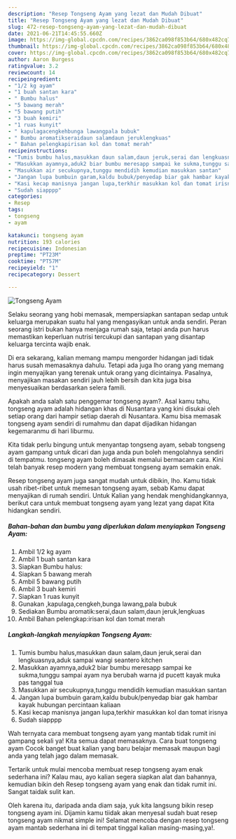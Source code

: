 ```yaml
---
description: "Resep Tongseng Ayam yang lezat dan Mudah Dibuat"
title: "Resep Tongseng Ayam yang lezat dan Mudah Dibuat"
slug: 472-resep-tongseng-ayam-yang-lezat-dan-mudah-dibuat
date: 2021-06-21T14:45:55.660Z
image: https://img-global.cpcdn.com/recipes/3862ca098f853b64/680x482cq70/tongseng-ayam-foto-resep-utama.jpg
thumbnail: https://img-global.cpcdn.com/recipes/3862ca098f853b64/680x482cq70/tongseng-ayam-foto-resep-utama.jpg
cover: https://img-global.cpcdn.com/recipes/3862ca098f853b64/680x482cq70/tongseng-ayam-foto-resep-utama.jpg
author: Aaron Burgess
ratingvalue: 3.2
reviewcount: 14
recipeingredient:
- "1/2 kg ayam"
- "1 buah santan kara"
- " Bumbu halus"
- "5 bawang merah"
- "5 bawang putih"
- "3 buah kemiri"
- "1 ruas kunyit"
- " kapulagacengkehbunga lawangpala bubuk"
- " Bumbu aromatikseraidaun salamdaun jeruklengkuas"
- " Bahan pelengkapirisan kol dan tomat merah"
recipeinstructions:
- "Tumis bumbu halus,masukkan daun salam,daun jeruk,serai dan lengkuasnya,aduk sampai wangi seantero kitchen"
- "Masukkan ayamnya,aduk2 biar bumbu meresapp sampai ke sukma,tunggu sampai ayam nya berubah warna jd pucett kayak muka pas tanggal tua"
- "Masukkan air secukupnya,tunggu mendidih kemudian masukkan santan"
- "Jangan lupa bumbuin garam,kaldu bubuk/penyedap biar gak hambar kayak hubungan percintaan kaliaan"
- "Kasi kecap manisnya jangan lupa,terkhir masukkan kol dan tomat irisnya"
- "Sudah siapppp"
categories:
- Resep
tags:
- tongseng
- ayam

katakunci: tongseng ayam 
nutrition: 193 calories
recipecuisine: Indonesian
preptime: "PT23M"
cooktime: "PT57M"
recipeyield: "1"
recipecategory: Dessert

---
```



![Tongseng Ayam](https://img-global.cpcdn.com/recipes/3862ca098f853b64/680x482cq70/tongseng-ayam-foto-resep-utama.jpg)

Selaku seorang yang hobi memasak, mempersiapkan santapan sedap untuk keluarga merupakan suatu hal yang mengasyikan untuk anda sendiri. Peran seorang istri bukan hanya menjaga rumah saja, tetapi anda pun harus memastikan keperluan nutrisi tercukupi dan santapan yang disantap keluarga tercinta wajib enak.

Di era  sekarang, kalian memang mampu mengorder hidangan jadi tidak harus susah memasaknya dahulu. Tetapi ada juga lho orang yang memang ingin menyajikan yang terenak untuk orang yang dicintainya. Pasalnya, menyajikan masakan sendiri jauh lebih bersih dan kita juga bisa menyesuaikan berdasarkan selera famili. 



Apakah anda salah satu penggemar tongseng ayam?. Asal kamu tahu, tongseng ayam adalah hidangan khas di Nusantara yang kini disukai oleh setiap orang dari hampir setiap daerah di Nusantara. Kamu bisa memasak tongseng ayam sendiri di rumahmu dan dapat dijadikan hidangan kegemaranmu di hari liburmu.

Kita tidak perlu bingung untuk menyantap tongseng ayam, sebab tongseng ayam gampang untuk dicari dan juga anda pun boleh mengolahnya sendiri di tempatmu. tongseng ayam boleh dimasak memalui bermacam cara. Kini telah banyak resep modern yang membuat tongseng ayam semakin enak.

Resep tongseng ayam juga sangat mudah untuk dibikin, lho. Kamu tidak usah ribet-ribet untuk memesan tongseng ayam, sebab Kamu dapat menyajikan di rumah sendiri. Untuk Kalian yang hendak menghidangkannya, berikut cara untuk membuat tongseng ayam yang lezat yang dapat Kita hidangkan sendiri.

<!--inarticleads1-->

##### Bahan-bahan dan bumbu yang diperlukan dalam menyiapkan Tongseng Ayam:

1. Ambil 1/2 kg ayam
1. Ambil 1 buah santan kara
1. Siapkan  Bumbu halus:
1. Siapkan 5 bawang merah
1. Ambil 5 bawang putih
1. Ambil 3 buah kemiri
1. Siapkan 1 ruas kunyit
1. Gunakan  ,kapulaga,cengkeh,bunga lawang,pala bubuk
1. Sediakan  Bumbu aromatik:serai,daun salam,daun jeruk,lengkuas
1. Ambil  Bahan pelengkap:irisan kol dan tomat merah




<!--inarticleads2-->

##### Langkah-langkah menyiapkan Tongseng Ayam:

1. Tumis bumbu halus,masukkan daun salam,daun jeruk,serai dan lengkuasnya,aduk sampai wangi seantero kitchen
1. Masukkan ayamnya,aduk2 biar bumbu meresapp sampai ke sukma,tunggu sampai ayam nya berubah warna jd pucett kayak muka pas tanggal tua
1. Masukkan air secukupnya,tunggu mendidih kemudian masukkan santan
1. Jangan lupa bumbuin garam,kaldu bubuk/penyedap biar gak hambar kayak hubungan percintaan kaliaan
1. Kasi kecap manisnya jangan lupa,terkhir masukkan kol dan tomat irisnya
1. Sudah siapppp




Wah ternyata cara membuat tongseng ayam yang mantab tidak rumit ini gampang sekali ya! Kita semua dapat memasaknya. Cara buat tongseng ayam Cocok banget buat kalian yang baru belajar memasak maupun bagi anda yang telah jago dalam memasak.

Tertarik untuk mulai mencoba membuat resep tongseng ayam enak sederhana ini? Kalau mau, ayo kalian segera siapkan alat dan bahannya, kemudian bikin deh Resep tongseng ayam yang enak dan tidak rumit ini. Sangat taidak sulit kan. 

Oleh karena itu, daripada anda diam saja, yuk kita langsung bikin resep tongseng ayam ini. Dijamin kamu tiidak akan menyesal sudah buat resep tongseng ayam nikmat simple ini! Selamat mencoba dengan resep tongseng ayam mantab sederhana ini di tempat tinggal kalian masing-masing,ya!.

